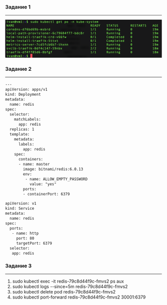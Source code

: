 ### Задание 1
---
![](/img/6.5/1.png)

### Задание 2
---
```
---
apiVersion: apps/v1
kind: Deployment
metadata:
  name: redis
spec:
  selector:
    matchLabels:
      app: redis
  replicas: 1
  template:
    metadata:
      labels:
        app: redis
    spec:
      containers:
      - name: master
        image: bitnami/redis:6.0.13
        env:
         - name: ALLOW_EMPTY_PASSWORD
           value: "yes"
        ports:
        - containerPort: 6379
```
```
apiVersion: v1
kind: Service
metadata:
  name: redis
spec:
  ports:
   - name: http
     port: 80
     targetPort: 6379
  selector:
   app: redis
```
### Задание 3
---
1)  sudo kubectl exec -it redis-79c8d44f9c-fmvs2 ps aux
2) sudo kubectl logs --since=5m redis-79c8d44f9c-fmvs2
3) sudo kubectl delete pod redis-79c8d44f9c-fmvs2
4) sudo kubectl port-forward redis-79c8d44f9c-fmvs2 30001:6379